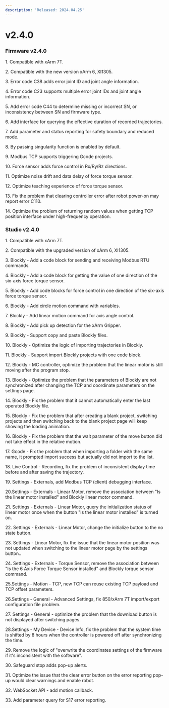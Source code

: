 ```yaml
---
description: 'Released: 2024.04.25'
---
```


# v2.4.0

### Firmware v2.4.0

1\. Compatible with xArm 7T.

2\. Compatible with the new version xArm 6, XI1305.

3\. Error code C38 adds error joint ID and joint angle information.

4\. Error code C23 supports multiple error joint IDs and joint angle information.

5\. Add error code C44 to determine missing or incorrect SN, or inconsistency between SN and firmware type.

6\. Add interface for querying the effective duration of recorded trajectories.

7\. Add parameter and status reporting for safety boundary and reduced mode.

8\. By passing singularity function is enabled by default.

9\. Modbus TCP supports triggering Gcode projects.

10\. Force sensor adds force control in Rx/Ry/Rz directions.

11\. Optimize noise drift and data delay of force torque sensor.

12\. Optimize teaching experience of force torque sensor.

13\. Fix the problem that clearing controller error after robot power-on may report error C110.

14\. Optimize the problem of returning random values when getting TCP position interface under high-frequency operation.



### Studio v2.4.0

1\. Compatible with xArm 7T.

2\. Compatible with the upgraded version of xArm 6, XI1305.

3\. Blockly - Add a code block for sending and receiving Modbus RTU commands.

4\. Blockly - Add a code block for getting the value of one direction of the six-axis force torque sensor.

5\. Blockly - Add code blocks for force control in one direction of the six-axis force torque sensor.

6\. Blockly - Add circle motion command with variables.

7\. Blockly - Add linear motion command for axis angle control.

8\. Blockly - Add pick up detection for the xArm Gripper.

9\. Blockly - Support copy and paste Blockly files.

10\. Blockly - Optimize the logic of importing trajectories in Blockly.

11\. Blockly - Support import Blockly projects with one code block.

12\. Blockly - MC controller, optimize the problem that the linear motor is still moving after the program stop.

13\. Blockly - Optimize the problem that the parameters of Blockly are not synchronized after changing the TCP and coordinate parameters on the settings page.

14\. Blockly - Fix the problem that it cannot automatically enter the last operated Blockly file.

15\. Blockly - Fix the problem that after creating a blank project, switching projects and then switching back to the blank project page will keep showing the loading animation.

16\. Blockly - Fix the problem that the wait parameter of the move button did not take effect in the relative motion.

17\. Gcode - Fix the problem that when importing a folder with the same name, it prompted import success but actually did not import to the list.

18\. Live Control - Recording, fix the problem of inconsistent display time before and after saving the trajectory.

19\. Settings - Externals, add Modbus TCP (client) debugging interface.

20.Settings - Externals - Linear Motor, remove the association between "Is the linear motor installed" and Blockly linear motor command.

21\. Settings - Externals - Linear Motor, query the initialization status of linear motor once when the button "Is the linear motor installed" is turned on.

22\. Settings - Externals - Linear Motor, change the initialize button to the no state button.

23\. Settings - Linear Motor, fix the issue that the linear motor position was not updated when switching to the linear motor page by the settings button..

24\. Settings - Externals - Torque Sensor, remove the association between "Is the 6 Axis Force Torque Sensor installed" and Blockly torque sensor command.

25.Settings - Motion - TCP, new TCP can reuse existing TCP payload and TCP offset parameters.

26.Settings - General - Advanced Settings, fix 850/xArm 7T import/export configuration file problem.

27\. Settings - General - optimize the problem that the download button is not displayed after switching pages.

28.Settings - My Device - Device Info, fix the problem that the system time is shifted by 8 hours when the controller is powered off after synchronizing the time.

29\. Remove the logic of "overwrite the coordinates settings of the firmware if it's inconsistent with the software".

30\. Safeguard stop adds pop-up alerts.

31\. Optimize the issue that the clear error button on the error reporting pop-up would clear warnings and enable robot.

32\. WebSocket API - add motion callback.

33\. Add parameter query for S17 error reporting.
